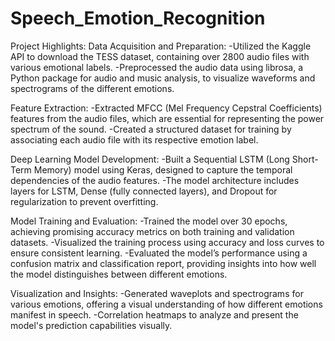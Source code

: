 # Speech_Emotion_Recognition
Project Highlights:
Data Acquisition and Preparation:
 -Utilized the Kaggle API to download the TESS dataset, containing over 2800 audio files with various emotional labels.
 -Preprocessed the audio data using librosa, a Python package for audio and music analysis, to visualize waveforms and spectrograms of the different emotions.
 
Feature Extraction:
 -Extracted MFCC (Mel Frequency Cepstral Coefficients) features from the audio files, which are essential for representing the power spectrum of the sound.
 -Created a structured dataset for training by associating each audio file with its respective emotion label.

Deep Learning Model Development:
 -Built a Sequential LSTM (Long Short-Term Memory) model using Keras, designed to capture the temporal dependencies of the audio features.
 -The model architecture includes layers for LSTM, Dense (fully connected layers), and Dropout for regularization to prevent overfitting.

Model Training and Evaluation:
 -Trained the model over 30 epochs, achieving promising accuracy metrics on both training and validation datasets.
 -Visualized the training process using accuracy and loss curves to ensure consistent learning.
 -Evaluated the model’s performance using a confusion matrix and classification report, providing insights into how well the model distinguishes between different emotions.

Visualization and Insights:
 -Generated waveplots and spectrograms for various emotions, offering a visual understanding of how different emotions manifest in speech.
 -Correlation heatmaps to analyze and present the model's prediction capabilities visually.
